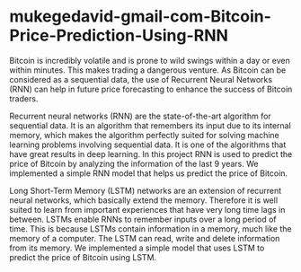 # mukegedavid-gmail-com-Bitcoin-Price-Prediction-Using-RNN
Bitcoin is incredibly volatile and is prone to wild swings within a day or even within minutes. This makes trading a dangerous venture. As Bitcoin can be considered as a sequential data, the use of Recurrent Neural Networks (RNN) can help in future price forecasting to enhance the success of Bitcoin traders.

Recurrent neural networks (RNN) are the state-of-the-art algorithm for sequential data. It is an algorithm that remembers its input due to its internal memory, which makes the algorithm perfectly suited for solving machine learning problems involving sequential data. It is one of the algorithms that have great results in deep learning. In this project RNN is used to predict the price of Bitcoin by analyzing the information of the last 9 years. We implemented a simple RNN model that helps us predict the price of Bitcoin.

Long Short-Term Memory (LSTM) networks are an extension of recurrent neural networks, which basically extend the memory. Therefore it is well suited to learn from important experiences that have very long time lags in between. LSTMs enable RNNs to remember inputs over a long period of time. This is because LSTMs contain information in a memory, much like the memory of a computer. The LSTM can read, write and delete information from its memory. We implemented a simple model that uses LSTM to predict the price of Bitcoin using LSTM.

